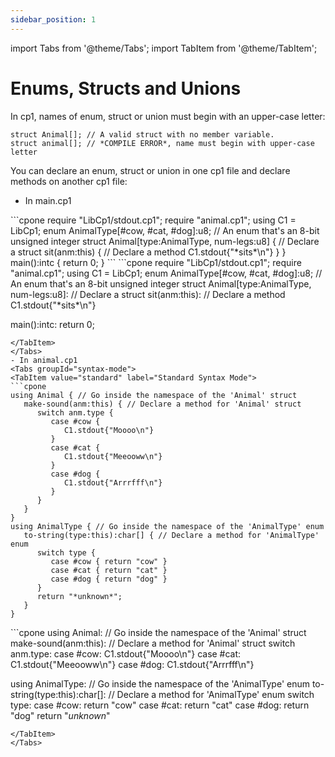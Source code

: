 ```yaml
---
sidebar_position: 1
---
```


import Tabs from '@theme/Tabs';
import TabItem from '@theme/TabItem';

# Enums, Structs and Unions

In cp1, names of enum, struct or union must begin with an upper-case letter:
```cpone
struct Animal[]; // A valid struct with no member variable.
struct animal[]; // *COMPILE ERROR*, name must begin with upper-case letter
```

You can declare an enum, struct or union in one cp1 file and declare methods on another cp1 file:

- In main.cp1
<Tabs groupId="syntax-mode">
<TabItem value="standard" label="Standard Syntax Mode">
```cpone
require "LibCp1/stdout.cp1";
require "animal.cp1";
using C1 = LibCp1;
enum AnimalType[#cow, #cat, #dog]:u8; // An enum that's an 8-bit unsigned integer
struct Animal[type:AnimalType, num-legs:u8] { // Declare a struct
   sit(anm:this) { // Declare a method
      C1.stdout{"*sits*\n"}
   }
}
main():intc {
   return 0;
}
```
</TabItem>
<TabItem value="basic" label="Basic Syntax Mode">
```cpone
require "LibCp1/stdout.cp1";
require "animal.cp1";
using C1 = LibCp1;
enum AnimalType[#cow, #cat, #dog]:u8; // An enum that's an 8-bit unsigned integer
struct Animal[type:AnimalType, num-legs:u8]: // Declare a struct
   sit(anm:this): // Declare a method
      C1.stdout{"*sits*\n"}

main():intc:
   return 0;
```
</TabItem>
</Tabs>
- In animal.cp1
<Tabs groupId="syntax-mode">
<TabItem value="standard" label="Standard Syntax Mode">
```cpone
using Animal { // Go inside the namespace of the 'Animal' struct
   make-sound(anm:this) { // Declare a method for 'Animal' struct
      switch anm.type {
         case #cow {
            C1.stdout{"Moooo\n"}
         }
         case #cat {
            C1.stdout{"Meeooww\n"}
         }
         case #dog {
            C1.stdout{"Arrrfff\n"}
         }
      }
   }
}
using AnimalType { // Go inside the namespace of the 'AnimalType' enum
   to-string(type:this):char[] { // Declare a method for 'AnimalType' enum
      switch type {
         case #cow { return "cow" }
         case #cat { return "cat" }
         case #dog { return "dog" }
      }
      return "*unknown*";
   }
}
```
</TabItem>
<TabItem value="basic" label="Basic Syntax Mode">
```cpone
using Animal: // Go inside the namespace of the 'Animal' struct
   make-sound(anm:this): // Declare a method for 'Animal' struct
      switch anm.type:
         case #cow:
            C1.stdout{"Moooo\n"}
         case #cat:
            C1.stdout{"Meeooww\n"}
         case #dog:
            C1.stdout{"Arrrfff\n"}

using AnimalType: // Go inside the namespace of the 'AnimalType' enum
   to-string(type:this):char[]: // Declare a method for 'AnimalType' enum
      switch type:
         case #cow:
            return "cow"
         case #cat:
            return "cat"
         case #dog:
            return "dog"
      return "*unknown*"
```
</TabItem>
</Tabs>
